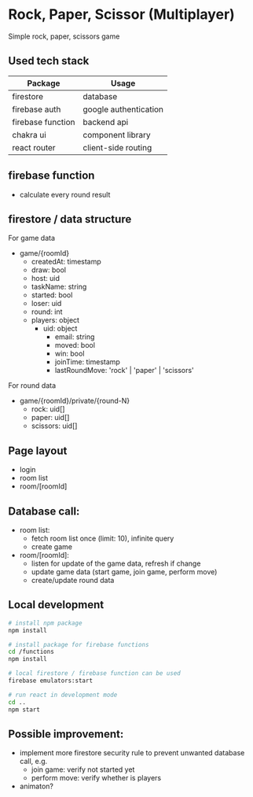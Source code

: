 # Rock, Paper, Scissor (Multiplayer)

Simple rock, paper, scissors game

## Used tech stack

| **Package**       | **Usage**             |
| ----------------- | --------------------- |
| firestore         | database              |
| firebase auth     | google authentication |
| firebase function | backend api           |
| chakra ui         | component library     |
| react router      | client-side routing   |


## firebase function

- calculate every round result

## firestore / data structure

For game data

- game/{roomId}
  - createdAt: timestamp
  - draw: bool
  - host: uid
  - taskName: string
  - started: bool
  - loser: uid
  - round: int
  - players: object
    - uid: object
      - email: string
      - moved: bool
      - win: bool
      - joinTime: timestamp
      - lastRoundMove: 'rock' | 'paper' | 'scissors'

For round data

- game/{roomId}/private/{round-N}
  - rock: uid[]
  - paper: uid[]
  - scissors: uid[]

## Page layout

- login
- room list
- room/[roomId]

## Database call:

- room list:
  - fetch room list once (limit: 10), infinite query
  - create game
- room/[roomId]: 
  - listen for update of the game data, refresh if change
  - update game data (start game, join game, perform move)
  - create/update round data

## Local development

```bash
# install npm package
npm install

# install package for firebase functions
cd /functions
npm install

# local firestore / firebase function can be used
firebase emulators:start

# run react in development mode
cd ..
npm start
```

## Possible improvement:

- implement more firestore security rule to prevent unwanted database call, e.g.
  - join game: verify not started yet
  - perform move: verify whether is players
- animaton?
